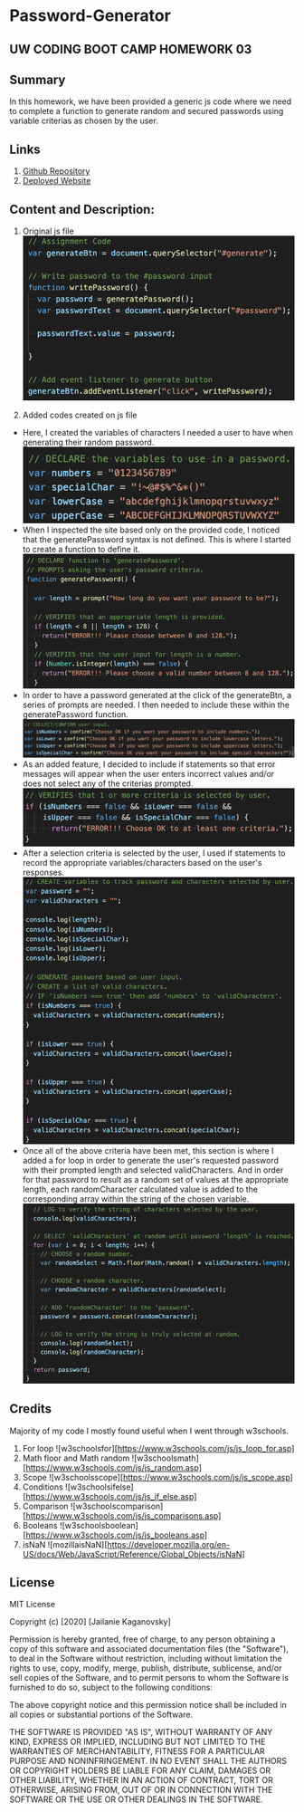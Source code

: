 # Password-Generator

## UW CODING BOOT CAMP HOMEWORK 03

## Summary
In this homework, we have been provided a generic js code where we need to complete a function to generate random and secured passwords using variable criterias as chosen by the user.

## Links
1. [Github Repository](https://github.com/jkaganovsky/Password-Generator)
1. [Deployed Website](https://jkaganovsky.github.io/Password-Generator/)


## Content and Description:
1. Original js file
![original](./assets/images/originaljs.png)

1. Added codes created on js file
* Here, I created the variables of characters I needed a user to have when generating their random password.
![criteria](./assets/images/criteria.png)
* When I inspected the site based only on the provided code, I noticed that the generatePassword syntax is not defined. This is where I started to create a function to define it.
![generatepwd](./assets/images/generatepwd.png)
* In order to have a password generated at the click of the generateBtn, a series of prompts are needed. I then needed to include these within the generatePassword function.
![prompts](./assets/images/prompts.png)
* As an added feature, I decided to include if statements so that error messages will appear when the user enters incorrect values and/or does not select any of the criterias prompted.
![false](./assets/images/false.png)
* After a selection criteria is selected by the user, I used if statements to record the appropriate variables/characters based on the user's responses.
![ifpwd](./assets/images/ifpwd.png)
* Once all of the above criteria have been met, this section is where I added a for loop in order to generate the user's requested password with their prompted length and selected validCharacters. And in order for that password to result as a random set of values at the appropriate length, each randomCharacter calculated value is added to the corresponding array within the string of the chosen variable.
![generate](./assets/images/generate.png)

## Credits
Majority of my code I mostly found useful when I went through w3schools.
1. For loop
![w3schoolsfor][https://www.w3schools.com/js/js_loop_for.asp]
1. Math floor and Math random
![w3schoolsmath][https://www.w3schools.com/js/js_random.asp]
1. Scope
![w3schoolsscope][https://www.w3schools.com/js/js_scope.asp]
1. Conditions
![w3schoolsifelse][https://www.w3schools.com/js/js_if_else.asp]
1. Comparison
![w3schoolscomparison][https://www.w3schools.com/js/js_comparisons.asp]
1. Booleans
![w3schoolsboolean][https://www.w3schools.com/js/js_booleans.asp]
1. isNaN
![mozillaisNaN][https://developer.mozilla.org/en-US/docs/Web/JavaScript/Reference/Global_Objects/isNaN]


## License
MIT License

Copyright (c) [2020] [Jailanie Kaganovsky]

Permission is hereby granted, free of charge, to any person obtaining a copy
of this software and associated documentation files (the "Software"), to deal
in the Software without restriction, including without limitation the rights
to use, copy, modify, merge, publish, distribute, sublicense, and/or sell
copies of the Software, and to permit persons to whom the Software is
furnished to do so, subject to the following conditions:

The above copyright notice and this permission notice shall be included in all
copies or substantial portions of the Software.

THE SOFTWARE IS PROVIDED "AS IS", WITHOUT WARRANTY OF ANY KIND, EXPRESS OR
IMPLIED, INCLUDING BUT NOT LIMITED TO THE WARRANTIES OF MERCHANTABILITY,
FITNESS FOR A PARTICULAR PURPOSE AND NONINFRINGEMENT. IN NO EVENT SHALL THE
AUTHORS OR COPYRIGHT HOLDERS BE LIABLE FOR ANY CLAIM, DAMAGES OR OTHER
LIABILITY, WHETHER IN AN ACTION OF CONTRACT, TORT OR OTHERWISE, ARISING FROM,
OUT OF OR IN CONNECTION WITH THE SOFTWARE OR THE USE OR OTHER DEALINGS IN THE
SOFTWARE.

